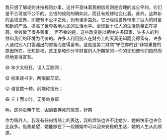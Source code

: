 <!--
 * @Author: sunji 2025506282@qq.com
 * @Date: 2022-10-24 11:05:32
 * @LastEditors: sunji 2025506282@qq.com
 * @LastEditTime: 2022-10-24 11:11:08
 * @FilePath: \front-end\随记\经典语录.md
 * @Description: 这是默认设置,请设置`customMade`, 打开koroFileHeader查看配置 进行设置: https://github.com/OBKoro1/koro1FileHeader/wiki/%E9%85%8D%E7%BD%AE
-->

我只想了解规则并按规则办事。这并不意味着我相信规则是合理的或公平的。它们是不合理或不公平的。金钱的规则的确如此，而且有规律地变化着。此外，这种新的金钱世界，即使有不公平之处，仍有诸多益处。它已经给世界带来了巨大的财富和新的产品，提高了世界各地人民的生活水平。全球数十亿人的生活质量正在提高。金钱做了很多善事。
但不幸的是，这些改变是以牺牲许多国家、许多人的利益和我们的环境为代价的。许多人利用别人在财务上的天真无知而变得富有，许多人通过别人口袋漏出的财富而变得富有。这就是第二财商“守住你的钱”非常重要的原因所在。无知是福，这正是和你分享财富的人所期望的—你的无知使他们自然而然地变得富有。

😄 年少太轻狂，误入互联网；

😧 初来读书少，两眼直茫茫。

😝 语言数十种，前端称擅长；

😆 三十而立时，无房单身郎

啊，这种没睡午觉，困到要猝死的感觉，好爽

作为局外人，我没有任何情绪上的表达，我的烦恼也许不比她少，她的快乐也许会比我多。但我希望，她能够在下一段婚姻中可以迎来安稳的生活，她的人生从此顺遂。
